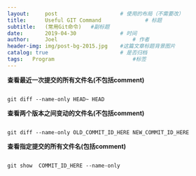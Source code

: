 ```yaml
---
layout:     post   				    # 使用的布局（不需要改）
title:      Useful GIT Command 				# 标题 
subtitle:   (常用Git命令)   #副标题
date:       2019-04-30 				# 时间
author:     Joel 						# 作者
header-img: img/post-bg-2015.jpg 	#这篇文章标题背景图片
catalog: true 						# 是否归档
tags:	Program							#标签
---
```

**查看最近一次提交的所有文件名(不包括comment)**
<pre><code>
git diff --name-only HEAD~ HEAD
</code></pre>
**查看两个版本之间变动的文件名(不包括comment)**
<pre><code>
git diff --name-only OLD_COMMIT_ID_HERE NEW_COMMIT_ID_HERE
</code></pre>
**查看指定提交的所有文件名(包括comment)**
<pre><code>
git show  COMMIT_ID_HERE --name-only
</code></pre>
